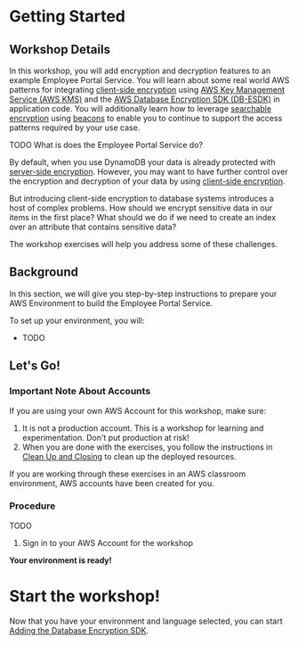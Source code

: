 # Getting Started

## Workshop Details

In this workshop, you will add encryption and decryption features
to an example Employee Portal Service.
You will learn about some
real world AWS patterns for integrating [client-side encryption](TODO)
using [AWS Key Management Service (AWS KMS)](TODO)
and the [AWS Database Encryption SDK (DB-ESDK)](TODO) in application code.
You will additionally learn how to leverage [searchable encryption](TODO) using [beacons](TODO)
to enable you to continue to support the access patterns required by your use case.

TODO What is does the Employee Portal Service do?

By default, when you use DynamoDB your data is already protected with [server-side encryption](TODO).
However, you may want to have further control over the encryption and decryption of your data
by using [client-side encryption](TODO).

But introducing client-side encryption to database systems introduces a host of complex problems.
How should we encrypt sensitive data in our items in the first place?
What should we do if we need to create an index over an attribute that contains sensitive data?

The workshop exercises will help you address some of these challenges.

## Background

In this section, we will give you step-by-step instructions to prepare your AWS Environment
to build the Employee Portal Service.

To set up your environment, you will:

* TODO

## Let's Go!

### Important Note About Accounts

If you are using your own AWS Account for this workshop, make sure:

1. It is not a production account. This is a workshop for learning and experimentation. Don't put production at risk!
1. When you are done with the exercises, you follow the instructions in [Clean Up and Closing](./clean-up-and-closing.md) to clean up the deployed resources.

If you are working through these exercises in an AWS classroom environment, AWS accounts have been created for you.

### Procedure

TODO

1. Sign in to your AWS Account for the workshop

**Your environment is ready!** 


# Start the workshop!

Now that you have your environment and language selected, you can start [Adding the Database Encryption SDK](./adding-the-database-encryption-sdk.md).
